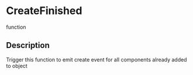 # CreateFinished

<span class="badge badge-secondary">function</span>

## Description
Trigger this function to emit create event for all components already added to object